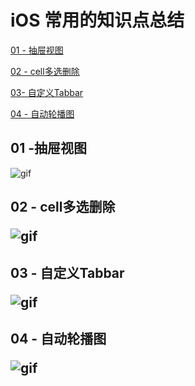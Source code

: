 # iOS 常用的知识点总结


<a href="#C1">01 - 抽屉视图</a>

<a href="#C2">02 - cell多选删除</a>

<a href="#C3">03- 自定义Tabbar</a>

<a href="#C4">04 - 自动轮播图</a>


<h2><a name="C1">01 -抽屉视图</a></h2>

![gif](https://github.com/fengzhihao123/CommonKnowledgeSummary/blob/master/01-FZHDrawerView/01-DrawerView.gif)

<h2><a name="C2">02 - cell多选删除</a>

![gif](https://github.com/fengzhihao123/CommonKnowledgeSummary/blob/master/02-FZHDeleteCells/02-FZHDeleteCells.gif)

<h2><a name="C3">03 - 自定义Tabbar</a>

![gif](https://github.com/fengzhihao123/CommonKnowledgeSummary/blob/master/03-FZHTabbarController/03-FZHTabbarCOntroller.gif)

<h2><a name="C4">04 - 自动轮播图</a>

![gif](https://github.com/fengzhihao123/FZHKit/blob/master/04-AutoScrollDemo/04-UIScrollView.gif)
